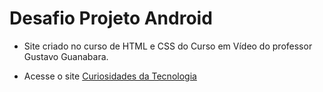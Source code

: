 # Desafio Projeto Android

- Site criado no curso de HTML e CSS do Curso em Vídeo do professor Gustavo Guanabara.

- Acesse o site <a href="https://arthurgomes1k.github.io/projeto-android-desafio/" target="_blank" rel="external">Curiosidades da Tecnologia</a>
